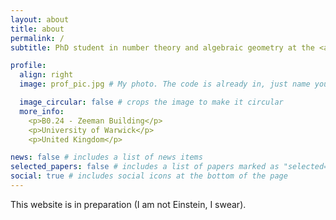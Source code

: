 ```yaml
---
layout: about
title: about
permalink: /
subtitle: PhD student in number theory and algebraic geometry at the <a href='https://warwick.ac.uk/fac/sci/maths/'>University of Warwick</a>.

profile:
  align: right
  image: prof_pic.jpg # My photo. The code is already in, just name your picture `prof_pic.jpg` and put it in the `img/` folder. Put your address / P.O. box / other info right below your picture. You can also disable any of these elements by editing `profile` property of the YAML header of your `_pages/about.md`. Edit `_bibliography/papers.bib` and Jekyll will render your [publications page](/al-folio/publications/) automatically. Link to your social media connections, too. This theme is set up to use [Font Awesome icons](https://fontawesome.com/) and [Academicons](https://jpswalsh.github.io/academicons/), like the ones below. Add your Facebook, Twitter, LinkedIn, Google Scholar, or just disable all of them.

  image_circular: false # crops the image to make it circular
  more_info: 
    <p>B0.24 - Zeeman Building</p>
    <p>University of Warwick</p>
    <p>United Kingdom</p>

news: false # includes a list of news items
selected_papers: false # includes a list of papers marked as "selected={true}"
social: true # includes social icons at the bottom of the page
---
```


This website is in preparation (I am not Einstein, I swear).

